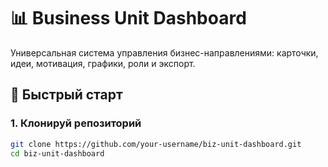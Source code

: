 # 📊 Business Unit Dashboard

Универсальная система управления бизнес-направлениями: карточки, идеи, мотивация, графики, роли и экспорт.

## 🚀 Быстрый старт

### 1. Клонируй репозиторий

```bash
git clone https://github.com/your-username/biz-unit-dashboard.git
cd biz-unit-dashboard
